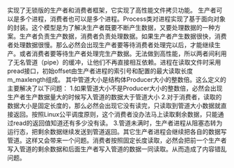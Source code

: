 
实现了无锁版的生产者和消费者框架，它实现了高性能文件拷贝功能。
生产者可以是多个进程，消费者也可以是多个进程。Process类对进程实现了基于面向对象的封装。这个模型是为了解决生产者既要不断产生数据，又要处理数据的一种方案。生产者负责生产数据，消费者负责处理数据。如果生产者产生数据很快，消费者处理数据很慢。那么必然会出现生产者要等待消费者处理完以后，才能继续生产。或者消费者要等待生产者处理完生产数据。无法做到高性能，所以两者间利用了无名管道（pipe）的缓冲，让他们不再直接相互依赖。进程在读取文件时采用pread接口，初始offset由生产者进程的索引号和配置的最大读取长度m_maxlength组成。
其中管道大小是结构体Producer大小的整数倍。这么定义的主要解决了以下问题：
1.如果管道大小不是Producer大小的整数倍，必然会出现生产者生产数据量大的时候写入管道的数据大于管道大小
2.对于消费者，读取的数据大小是固定长度的，那么必然会出现它没有读完，只读取到管道大小数据就直接返回。按照Linux公平调度原则，这个消费者没办法马上读取剩余数据，只能通过read的返回值知道还有多少没有读。
3.管道未满时，生产者进程从阻塞态转为运行态，把剩余数据继续发送到管道返回。其它生产者进程会继续把各自的数据写管道。这样又会带来一个问题。消费者按照固定长度读取，必然会把前一个生产者写入管道的剩余数据和后面生产者写入管道的数据一同读取。从而造成了内容错乱问题。
